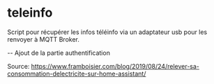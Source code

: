 # teleinfo

Script pour récupérer les infos téléinfo via un adaptateur usb pour les renvoyer à MQTT Broker.

-- Ajout de la partie authentification

Source: https://www.framboisier.com/blog/2019/08/24/relever-sa-consommation-delectricite-sur-home-assistant/
